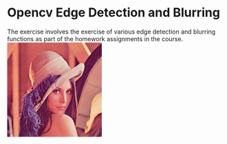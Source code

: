 # Opencv Edge Detection and Blurring

The exercise involves the exercise of various edge detection and blurring functions as part of 
the homework assignments in the course.
<br />
![alt text](https://github.com/netanel208/opencv-edge-detection-and-blurring/blob/master/lena.png)
